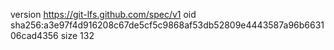 version https://git-lfs.github.com/spec/v1
oid sha256:a3e97f4d916208c67de5cf5c9868af53db52809e4443587a96b663106cad4356
size 132
